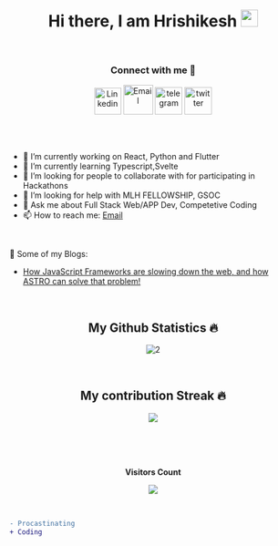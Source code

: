 <h1 align = "center">  Hi there, I am Hrishikesh <img src="https://github.com/someshkoli/someshkoli/blob/master/resources/wave.gif" width="30px"> </h1>
<br>

<h3 align="center">Connect with me 🤝</h3>
<body>
    <div class="img1">
<p align='center'>
<a href="https://www.linkedin.com/in/hrishikesh-nikam-95b90418b/" target="_blank"><img src="https://icons.iconarchive.com/icons/alecive/flatwoken/64/Apps-Linkedin-icon.png" width="47" alt="Linkedin"></a>         <a href="mailto:hrishinikam2000" target="_blank"><img src="https://icons.iconarchive.com/icons/wwalczyszyn/android-style-honeycomb/64/GMail-icon.png" width="52" alt="Email"></a>     <a href="https://t.me/hrishikesshhhh" target="_blank"><img src="https://icons.iconarchive.com/icons/alecive/flatwoken/64/Apps-Telegram-icon.png" alt="telegram" width=48></a>         <a href="https://twitter.com/HrishikeshNika9" target="_blank"><img src="https://icons.iconarchive.com/icons/alecive/flatwoken/64/Apps-Twitter-icon.png" alt="twitter" width=48></a>
<p/>
</div>
</body>

<br>


<!-- **hrishikeshnikam2000/hrishikeshnikam2000** is a ✨ _special_ ✨ repository because its `README.md` (this file) appears on your GitHub profile. -->
<br>


- 🔭 I’m currently working on React, Python and Flutter
- 🌱 I’m currently learning Typescript,Svelte
- 👯 I’m looking for people to collaborate with for participating in Hackathons
- 🤔 I’m looking for help with MLH FELLOWSHIP, GSOC
- 💬 Ask me about Full Stack Web/APP Dev, Competetive Coding
- 📫 How to reach me: [Email](mailto:hrishinikam2000@gmail.com) 
<br>

📝 Some of my Blogs:
-  [How JavaScript Frameworks are slowing down the web, and how ASTRO can solve that problem!](https://hrishikeshnikam.substack.com/p/javascript-frameworks-are-slowing?r=b1fxs&utm_campaign=post&utm_medium=web&utm_source=copy)
<br />
<!-- 
<p><img align="left" src="https://github-readme-stats.vercel.app/api/top-langs?username=hrishikeshnikam2000&show_icons=true&locale=en&layout=compact" alt="pandademic" /></p>

<p>&nbsp;<img align="center" src="https://github-readme-stats.vercel.app/api?username=hrishikeshnikam2000&show_icons=true&locale=en" alt="pandademic" /></p> -->

<!-- GitHub Stats -->
<h2 align="center">My Github Statistics 🔥</h2>   
  
<p align="center">
<img src="https://github-readme-stats.vercel.app/api?username=hrishikeshnikam2000&show_icons=true&theme=radical" alt="2" />
</p>
<br>
<!-- Contribution Streak  -->
<h2 align="center">My contribution Streak 🔥</h2>
<p align="center">
  <a href="https://github.com/avinashbest/github-readme-streak-stats">
    <img src="https://github-readme-streak-stats.herokuapp.com/?user=hrishikeshnikam2000&theme=dark&hide_border=true&background=0D1117&stroke=0000"/>
  </a>
 </p>  </br>

<br>

<!-- <h2 align = "center"> most used Languages ✨</h2>
<p align = "center">
    <img align="center" src="https://github-readme-stats.vercel.app/api/top-langs?username=hrishikeshnikam2000&show_icons=true&locale=en&layout=compact&theme=radical" alt="Most used Languages" />
</p> -->


<br>

<p align="center"><b>Visitors Count</b></p>  
<p align="center"><img align="center" src="https://profile-counter.glitch.me/{hrishikeshnikam2000}/count.svg" /></p> 
</br>

 
<!--  ![](https://komarev.com/ghpvc/?username=hrishikeshnikam2000&color=blue) -->


<!-- https://cdn4.iconfinder.com/data/icons/logos-and-brands/512/189_Kaggle_logo_logos-512 -->
```diff
- Procastinating
+ Coding
```
